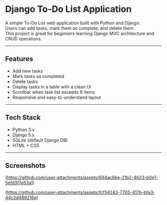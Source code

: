 # Django To-Do List Application

A simple To-Do List web application built with Python and Django.  
Users can add tasks, mark them as complete, and delete them.  
This project is great for beginners learning Django MVC architecture and CRUD operations.

---

## Features

- Add new tasks
- Mark tasks as completed
- Delete tasks
- Display tasks in a table with a clean UI
- Scrollbar when task list exceeds 8 items
- Responsive and easy-to-understand layout

---

## Tech Stack

- Python 3.x
- Django 5.x
- SQLite (default Django DB)
- HTML + CSS

---

## Screenshots
(https://github.com/user-attachments/assets/694ac6be-21b2-4623-b0e1-5efd3f7e53a1)

(https://github.com/user-attachments/assets/fcf54243-7705-417b-bfa3-44c2d489216e)

